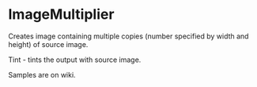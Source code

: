 # ImageMultiplier

Creates image containing multiple copies (number specified by width and height) of source image.

Tint - tints the output with source image.

Samples are on wiki.
